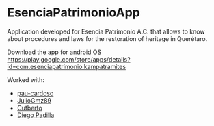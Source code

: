 # EsenciaPatrimonioApp

Application developed for Esencia Patrimonio A.C. that allows to know about procedures and laws for the restoration of heritage in Querétaro.

Download the app for android OS 
https://play.google.com/store/apps/details?id=com.esenciapatrimonio.kampatramites

   Worked with:
   * [pau-cardoso](https://github.com/pau-cardoso)
   * [JulioGmz89](https://github.com/JulioGmz89)
   * [Cutberto](https://github.com/Cutberto)
   * [Diego Padilla](https://github.com/A01552594)
